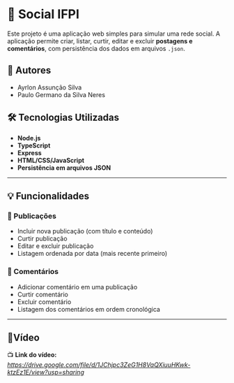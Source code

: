 # 📱 Social IFPI

Este projeto é uma aplicação web simples para simular uma rede social. A aplicação permite criar, listar, curtir, editar e excluir **postagens e comentários**, com persistência dos dados em arquivos `.json`.

## 👥 Autores

- Ayrlon Assunção Silva
- Paulo Germano da Silva Neres

## 🛠️ Tecnologias Utilizadas

- **Node.js**
- **TypeScript**
- **Express**
- **HTML/CSS/JavaScript**
- **Persistência em arquivos JSON**

---

## 💡 Funcionalidades

### 📄 Publicações
- Incluir nova publicação (com título e conteúdo)
- Curtir publicação
- Editar e excluir publicação
- Listagem ordenada por data (mais recente primeiro)

### 💬 Comentários
- Adicionar comentário em uma publicação
- Curtir comentário
- Excluir comentário
- Listagem dos comentários em ordem cronológica

---

## 🎥Vídeo

📺 **Link do vídeo:** *https://drive.google.com/file/d/1JChjpc3ZeG1H8VaQXiuuHKwk-ktzEz1E/view?usp=sharing*
